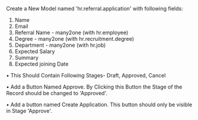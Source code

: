 Create a New Model named 'hr.referral.application' with following fields:
1. Name
2. Email
3. Referral Name - many2one (with hr.employee)
4. Degree - many2one (with hr.recruitment.degree)
5. Department - many2one (with hr.job)
6. Expected Salary
7. Summary
8. Expected joining Date


• This Should Contain Following Stages- Draft, Approved, Cancel

• Add a Button Named Approve. By Clicking this Button the Stage of the Record should be changed
to 'Approved'.

• Add a button named Create Application. This button should only be visible in Stage 'Approve'.


